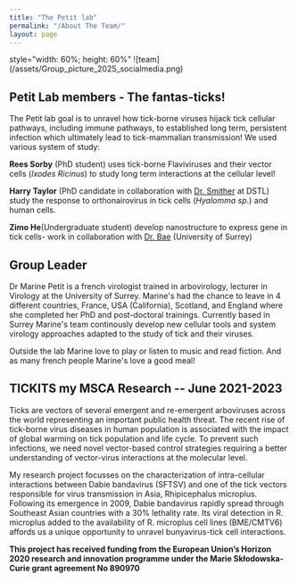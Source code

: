 ```yaml
---
title: "The Petit lab"
permalink: "/About The Team/"
layout: page
---
```

<div> style="width: 60%; height: 60%"
![team](/assets/Group_picture_2025_socialmedia.png)
</div>

## Petit Lab members - The fantas-ticks!

The Petit lab goal is to unravel how tick-borne viruses hijack tick cellular pathways, including immune pathways, to established long term, persistent infection which ultimately lead to tick-mammalian transmission! We used various system of study:

<b>Rees Sorby</b> (PhD student) uses tick-borne Flaviviruses and their vector cells (<i>Ixodes Ricinus</i>) to study long term interactions at the cellular level!

<b>Harry Taylor</b> (PhD candidate in collaboration with <ins>Dr. Smither</ins> at DSTL) study the response to orthonairovirus in tick cells (<i>Hyalomma sp.</i>) and human cells.

<b> Zimo He</b>(Undergraduate student) develop nanostructure to express gene in tick cells- work in collaboration with <ins>Dr. Bae</ins> (University of Surrey)

## Group Leader 

Dr Marine Petit is a french virologist trained in arbovirology, lecturer in Virology at the University of Surrey.
Marine's had the chance to leave in 4 different countries, France, USA (California), Scotland, and England where she completed her PhD and post-doctoral trainings.
Currently based in Surrey Marine's team continously develop new cellular tools and system virology approaches adapted to the study of tick and their viruses.

Outside the lab Marine love to play or listen to music and read fiction.
And as many french people Marine's love a good meal! 


## TICKITS my MSCA Research -- June 2021-2023

Ticks are vectors of several emergent and re-emergent arboviruses across the world representing an important public health threat. The recent rise of tick-borne virus diseases in human population is associated with the impact of global warming on tick population and life cycle. To prevent such infections, we need novel vector-based control strategies requiring a better understanding of vector-virus interactions at the molecular level.

My research project focusses on the characterization of intra-cellular interactions between Dabie bandavirus (SFTSV) and one of the tick vectors responsible for virus transmission in Asia, Rhipicephalus microplus. Following its emergence in 2009, Dabie bandavirus rapidly spread through Southeast Asian countries with a 30% lethality rate. Its viral detection in R. microplus added to the availability of R. microplus cell lines (BME/CMTV6) affords us a unique opportunity to unravel bunyavirus-tick cell interactions. 

**This project has received funding from the European Union’s Horizon 2020 research and innovation programme under the Marie Skłodowska-Curie grant agreement No 890970**


